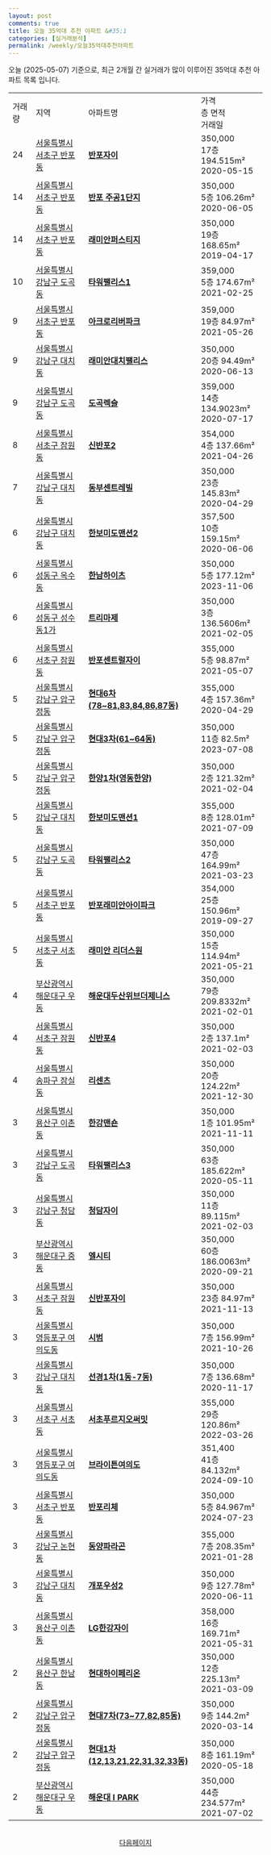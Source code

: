 ```yaml
---
layout: post
comments: true
title: 오늘 35억대 추천 아파트 &#35;1
categories: [실거래분석]
permalink: /weekly/오늘35억대추천아파트
---
```


오늘 (2025-05-07) 기준으로, 최근 2개월 간 실거래가 많이 이루어진 35억대 추천 아파트 목록 입니다.

<table class="sortable">
  <tr>
    <td>거래량</td>
    <td>지역</td>
    <td>아파트명</td>
    <td>가격<br>층 면적<br>거래일</td>
  </tr>

  <tr class="item">
    <td>24</td>
    <td><a href="/apt/서울특별시서초구반포동">서울특별시서초구 반포동</a></td>
    <td style="font-weight: bold;"><a href="/apt/서울특별시서초구반포동반포자이">반포자이</a></td>
    <td>350,000<br>17층  194.515m²<br>2020-05-15</td>
  </tr>

  <tr class="item">
    <td>14</td>
    <td><a href="/apt/서울특별시서초구반포동">서울특별시서초구 반포동</a></td>
    <td style="font-weight: bold;"><a href="/apt/서울특별시서초구반포동반포주공1단지">반포 주공1단지</a></td>
    <td>350,000<br>5층  106.26m²<br>2020-06-05</td>
  </tr>

  <tr class="item">
    <td>14</td>
    <td><a href="/apt/서울특별시서초구반포동">서울특별시서초구 반포동</a></td>
    <td style="font-weight: bold;"><a href="/apt/서울특별시서초구반포동래미안퍼스티지">래미안퍼스티지</a></td>
    <td>350,000<br>19층  168.65m²<br>2019-04-17</td>
  </tr>

  <tr class="item">
    <td>10</td>
    <td><a href="/apt/서울특별시강남구도곡동">서울특별시강남구 도곡동</a></td>
    <td style="font-weight: bold;"><a href="/apt/서울특별시강남구도곡동타워팰리스1">타워팰리스1</a></td>
    <td>359,000<br>5층  174.67m²<br>2021-02-25</td>
  </tr>

  <tr class="item">
    <td>9</td>
    <td><a href="/apt/서울특별시서초구반포동">서울특별시서초구 반포동</a></td>
    <td style="font-weight: bold;"><a href="/apt/서울특별시서초구반포동아크로리버파크">아크로리버파크</a></td>
    <td>359,000<br>19층  84.97m²<br>2021-05-26</td>
  </tr>

  <tr class="item">
    <td>9</td>
    <td><a href="/apt/서울특별시강남구대치동">서울특별시강남구 대치동</a></td>
    <td style="font-weight: bold;"><a href="/apt/서울특별시강남구대치동래미안대치팰리스">래미안대치팰리스</a></td>
    <td>350,000<br>20층  94.49m²<br>2020-06-13</td>
  </tr>

  <tr class="item">
    <td>9</td>
    <td><a href="/apt/서울특별시강남구도곡동">서울특별시강남구 도곡동</a></td>
    <td style="font-weight: bold;"><a href="/apt/서울특별시강남구도곡동도곡렉슬">도곡렉슬</a></td>
    <td>359,000<br>14층  134.9023m²<br>2020-07-17</td>
  </tr>

  <tr class="item">
    <td>8</td>
    <td><a href="/apt/서울특별시서초구잠원동">서울특별시서초구 잠원동</a></td>
    <td style="font-weight: bold;"><a href="/apt/서울특별시서초구잠원동신반포2">신반포2</a></td>
    <td>354,000<br>4층  137.66m²<br>2021-04-26</td>
  </tr>

  <tr class="item">
    <td>7</td>
    <td><a href="/apt/서울특별시강남구대치동">서울특별시강남구 대치동</a></td>
    <td style="font-weight: bold;"><a href="/apt/서울특별시강남구대치동동부센트레빌">동부센트레빌</a></td>
    <td>350,000<br>23층  145.83m²<br>2020-04-29</td>
  </tr>

  <tr class="item">
    <td>6</td>
    <td><a href="/apt/서울특별시강남구대치동">서울특별시강남구 대치동</a></td>
    <td style="font-weight: bold;"><a href="/apt/서울특별시강남구대치동한보미도맨션2">한보미도맨션2</a></td>
    <td>357,500<br>10층  159.15m²<br>2020-06-06</td>
  </tr>

  <tr class="item">
    <td>6</td>
    <td><a href="/apt/서울특별시성동구옥수동">서울특별시성동구 옥수동</a></td>
    <td style="font-weight: bold;"><a href="/apt/서울특별시성동구옥수동한남하이츠">한남하이츠</a></td>
    <td>350,000<br>5층  177.12m²<br>2023-11-06</td>
  </tr>

  <tr class="item">
    <td>6</td>
    <td><a href="/apt/서울특별시성동구성수동1가">서울특별시성동구 성수동1가</a></td>
    <td style="font-weight: bold;"><a href="/apt/서울특별시성동구성수동1가트리마제">트리마제</a></td>
    <td>350,000<br>3층  136.5606m²<br>2021-02-05</td>
  </tr>

  <tr class="item">
    <td>6</td>
    <td><a href="/apt/서울특별시서초구잠원동">서울특별시서초구 잠원동</a></td>
    <td style="font-weight: bold;"><a href="/apt/서울특별시서초구잠원동반포센트럴자이">반포센트럴자이</a></td>
    <td>355,000<br>5층  98.87m²<br>2021-05-07</td>
  </tr>

  <tr class="item">
    <td>5</td>
    <td><a href="/apt/서울특별시강남구압구정동">서울특별시강남구 압구정동</a></td>
    <td style="font-weight: bold;"><a href="/apt/서울특별시강남구압구정동현대6차(78~81,83,84,86,87동)">현대6차(78~81,83,84,86,87동)</a></td>
    <td>355,000<br>4층  157.36m²<br>2020-04-29</td>
  </tr>

  <tr class="item">
    <td>5</td>
    <td><a href="/apt/서울특별시강남구압구정동">서울특별시강남구 압구정동</a></td>
    <td style="font-weight: bold;"><a href="/apt/서울특별시강남구압구정동현대3차(61~64동)">현대3차(61~64동)</a></td>
    <td>350,000<br>11층  82.5m²<br>2023-07-08</td>
  </tr>

  <tr class="item">
    <td>5</td>
    <td><a href="/apt/서울특별시강남구압구정동">서울특별시강남구 압구정동</a></td>
    <td style="font-weight: bold;"><a href="/apt/서울특별시강남구압구정동한양1차(영동한양)">한양1차(영동한양)</a></td>
    <td>350,000<br>2층  121.32m²<br>2021-02-04</td>
  </tr>

  <tr class="item">
    <td>5</td>
    <td><a href="/apt/서울특별시강남구대치동">서울특별시강남구 대치동</a></td>
    <td style="font-weight: bold;"><a href="/apt/서울특별시강남구대치동한보미도맨션1">한보미도맨션1</a></td>
    <td>355,000<br>8층  128.01m²<br>2021-07-09</td>
  </tr>

  <tr class="item">
    <td>5</td>
    <td><a href="/apt/서울특별시강남구도곡동">서울특별시강남구 도곡동</a></td>
    <td style="font-weight: bold;"><a href="/apt/서울특별시강남구도곡동타워팰리스2">타워팰리스2</a></td>
    <td>350,000<br>47층  164.99m²<br>2021-03-23</td>
  </tr>

  <tr class="item">
    <td>5</td>
    <td><a href="/apt/서울특별시서초구반포동">서울특별시서초구 반포동</a></td>
    <td style="font-weight: bold;"><a href="/apt/서울특별시서초구반포동반포래미안아이파크">반포래미안아이파크</a></td>
    <td>354,000<br>25층  150.96m²<br>2019-09-27</td>
  </tr>

  <tr class="item">
    <td>5</td>
    <td><a href="/apt/서울특별시서초구서초동">서울특별시서초구 서초동</a></td>
    <td style="font-weight: bold;"><a href="/apt/서울특별시서초구서초동래미안리더스원">래미안 리더스원</a></td>
    <td>350,000<br>15층  114.94m²<br>2021-05-21</td>
  </tr>

  <tr class="item">
    <td>4</td>
    <td><a href="/apt/부산광역시해운대구우동">부산광역시해운대구 우동</a></td>
    <td style="font-weight: bold;"><a href="/apt/부산광역시해운대구우동해운대두산위브더제니스">해운대두산위브더제니스</a></td>
    <td>350,000<br>79층  209.8332m²<br>2021-02-01</td>
  </tr>

  <tr class="item">
    <td>4</td>
    <td><a href="/apt/서울특별시서초구잠원동">서울특별시서초구 잠원동</a></td>
    <td style="font-weight: bold;"><a href="/apt/서울특별시서초구잠원동신반포4">신반포4</a></td>
    <td>350,000<br>2층  137.1m²<br>2021-02-03</td>
  </tr>

  <tr class="item">
    <td>4</td>
    <td><a href="/apt/서울특별시송파구잠실동">서울특별시송파구 잠실동</a></td>
    <td style="font-weight: bold;"><a href="/apt/서울특별시송파구잠실동리센츠">리센츠</a></td>
    <td>350,000<br>20층  124.22m²<br>2021-12-30</td>
  </tr>

  <tr class="item">
    <td>3</td>
    <td><a href="/apt/서울특별시용산구이촌동">서울특별시용산구 이촌동</a></td>
    <td style="font-weight: bold;"><a href="/apt/서울특별시용산구이촌동한강맨숀">한강맨숀</a></td>
    <td>350,000<br>1층  101.95m²<br>2021-11-11</td>
  </tr>

  <tr class="item">
    <td>3</td>
    <td><a href="/apt/서울특별시강남구도곡동">서울특별시강남구 도곡동</a></td>
    <td style="font-weight: bold;"><a href="/apt/서울특별시강남구도곡동타워팰리스3">타워팰리스3</a></td>
    <td>350,000<br>63층  185.622m²<br>2020-05-11</td>
  </tr>

  <tr class="item">
    <td>3</td>
    <td><a href="/apt/서울특별시강남구청담동">서울특별시강남구 청담동</a></td>
    <td style="font-weight: bold;"><a href="/apt/서울특별시강남구청담동청담자이">청담자이</a></td>
    <td>350,000<br>11층  89.115m²<br>2021-02-03</td>
  </tr>

  <tr class="item">
    <td>3</td>
    <td><a href="/apt/부산광역시해운대구중동">부산광역시해운대구 중동</a></td>
    <td style="font-weight: bold;"><a href="/apt/부산광역시해운대구중동엘시티">엘시티</a></td>
    <td>350,000<br>60층  186.0063m²<br>2020-09-21</td>
  </tr>

  <tr class="item">
    <td>3</td>
    <td><a href="/apt/서울특별시서초구잠원동">서울특별시서초구 잠원동</a></td>
    <td style="font-weight: bold;"><a href="/apt/서울특별시서초구잠원동신반포자이">신반포자이</a></td>
    <td>350,000<br>23층  84.97m²<br>2021-11-13</td>
  </tr>

  <tr class="item">
    <td>3</td>
    <td><a href="/apt/서울특별시영등포구여의도동">서울특별시영등포구 여의도동</a></td>
    <td style="font-weight: bold;"><a href="/apt/서울특별시영등포구여의도동시범">시범</a></td>
    <td>350,000<br>7층  156.99m²<br>2021-10-26</td>
  </tr>

  <tr class="item">
    <td>3</td>
    <td><a href="/apt/서울특별시강남구대치동">서울특별시강남구 대치동</a></td>
    <td style="font-weight: bold;"><a href="/apt/서울특별시강남구대치동선경1차(1동-7동)">선경1차(1동-7동)</a></td>
    <td>350,000<br>7층  136.68m²<br>2020-11-17</td>
  </tr>

  <tr class="item">
    <td>3</td>
    <td><a href="/apt/서울특별시서초구서초동">서울특별시서초구 서초동</a></td>
    <td style="font-weight: bold;"><a href="/apt/서울특별시서초구서초동서초푸르지오써밋">서초푸르지오써밋</a></td>
    <td>355,000<br>29층  120.86m²<br>2022-03-26</td>
  </tr>

  <tr class="item">
    <td>3</td>
    <td><a href="/apt/서울특별시영등포구여의도동">서울특별시영등포구 여의도동</a></td>
    <td style="font-weight: bold;"><a href="/apt/서울특별시영등포구여의도동브라이튼여의도">브라이튼여의도</a></td>
    <td>351,400<br>41층  84.132m²<br>2024-09-10</td>
  </tr>

  <tr class="item">
    <td>3</td>
    <td><a href="/apt/서울특별시서초구반포동">서울특별시서초구 반포동</a></td>
    <td style="font-weight: bold;"><a href="/apt/서울특별시서초구반포동반포리체">반포리체</a></td>
    <td>350,000<br>5층  84.967m²<br>2024-07-23</td>
  </tr>

  <tr class="item">
    <td>3</td>
    <td><a href="/apt/서울특별시강남구논현동">서울특별시강남구 논현동</a></td>
    <td style="font-weight: bold;"><a href="/apt/서울특별시강남구논현동동양파라곤">동양파라곤</a></td>
    <td>355,000<br>7층  208.35m²<br>2021-01-28</td>
  </tr>

  <tr class="item">
    <td>3</td>
    <td><a href="/apt/서울특별시강남구대치동">서울특별시강남구 대치동</a></td>
    <td style="font-weight: bold;"><a href="/apt/서울특별시강남구대치동개포우성2">개포우성2</a></td>
    <td>350,000<br>9층  127.78m²<br>2020-06-11</td>
  </tr>

  <tr class="item">
    <td>3</td>
    <td><a href="/apt/서울특별시용산구이촌동">서울특별시용산구 이촌동</a></td>
    <td style="font-weight: bold;"><a href="/apt/서울특별시용산구이촌동LG한강자이">LG한강자이</a></td>
    <td>358,000<br>16층  169.71m²<br>2021-05-31</td>
  </tr>

  <tr class="item">
    <td>2</td>
    <td><a href="/apt/서울특별시용산구한남동">서울특별시용산구 한남동</a></td>
    <td style="font-weight: bold;"><a href="/apt/서울특별시용산구한남동현대하이페리온">현대하이페리온</a></td>
    <td>350,000<br>12층  225.13m²<br>2021-03-09</td>
  </tr>

  <tr class="item">
    <td>2</td>
    <td><a href="/apt/서울특별시강남구압구정동">서울특별시강남구 압구정동</a></td>
    <td style="font-weight: bold;"><a href="/apt/서울특별시강남구압구정동현대7차(73~77,82,85동)">현대7차(73~77,82,85동)</a></td>
    <td>350,000<br>9층  144.2m²<br>2020-03-14</td>
  </tr>

  <tr class="item">
    <td>2</td>
    <td><a href="/apt/서울특별시강남구압구정동">서울특별시강남구 압구정동</a></td>
    <td style="font-weight: bold;"><a href="/apt/서울특별시강남구압구정동현대1차(12,13,21,22,31,32,33동)">현대1차(12,13,21,22,31,32,33동)</a></td>
    <td>350,000<br>8층  161.19m²<br>2020-05-18</td>
  </tr>

  <tr class="item">
    <td>2</td>
    <td><a href="/apt/부산광역시해운대구우동">부산광역시해운대구 우동</a></td>
    <td style="font-weight: bold;"><a href="/apt/부산광역시해운대구우동해운대IPARK">해운대 I PARK</a></td>
    <td>350,000<br>44층  234.577m²<br>2021-07-02</td>
  </tr>

  <tr>
      <script async src="https://pagead2.googlesyndication.com/pagead/js/adsbygoogle.js?client=ca-pub-3485438051770037"
          crossorigin="anonymous"></script>
      <ins class="adsbygoogle"
          style="display:block"
          data-ad-format="fluid"
          data-ad-layout-key="-fb+5w+4e-db+86"
          data-ad-client="ca-pub-3485438051770037"
          data-ad-slot="1827090281"></ins>
      <script>
          (adsbygoogle = window.adsbygoogle || []).push({});
      </script>
  </tr>
    
</table>

<br>
<center><a href="/weekly/오늘35억대추천아파트2">다음페이지</a></center>
<br><br>
